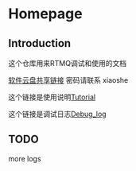 # Homepage

## Introduction

这个仓库用来RTMQ调试和使用的文档

[软件云盘共享链接](https://cloud.tsinghua.edu.cn/d/0f2bbf86cec247ca9621/)
密码请联系 xiaoshe

这个链接是使用说明[Tutorial](RTMQ_Tutorial.md)

这个链接是调试日志[Debug_log](Debug_log.md)

## TODO
more logs


